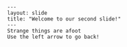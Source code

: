     ---
    layout: slide
    title: "Welcome to our second slide!"
    ---
    Strange things are afoot
    Use the left arrow to go back!
